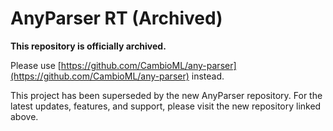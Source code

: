 # AnyParser RT (Archived)

**This repository is officially archived.**

Please use [https://github.com/CambioML/any-parser](https://github.com/CambioML/any-parser) instead.

This project has been superseded by the new AnyParser repository. For the latest updates, features, and support, please visit the new repository linked above.